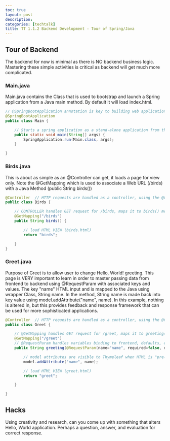 ```yaml
---
toc: true
layout: post
description: 
categories: [techtalk]
title: TT 1.1.2 Backend Development - Tour of Spring/Java
---
```


## Tour of Backend
The backend for now is minimal as there is NO backend business logic.  Mastering these simple activities is critical as backend will get much more complicated.

### Main.java
Main.java contains the Class that is used to bootstrap and launch a Spring application from a Java main method.  By default it will load index.html.  

```java
// @SpringBootApplication annotation is key to building web applications with Java https://spring.io/projects/spring-boot
@SpringBootApplication
public class Main {

    // Starts a spring application as a stand-alone application from the main method
    public static void main(String[] args) {
        SpringApplication.run(Main.class, args);
    }

}
```

### Birds.java
This is about as simple as an @Controller can get, it loads a page for view only.  Note the @GetMapping which is used to associate a Web URL (/birds) with a Java Method (public String birds())

```java
@Controller  // HTTP requests are handled as a controller, using the @Controller annotation
public class Birds {

    // CONTROLLER handles GET request for /birds, maps it to birds() method
    @GetMapping("/birds")
    public String birds() {

        // load HTML VIEW (birds.html)
        return "birds";

    }
}
```

### Greet.java
Purpose of Greet is to allow user to change Hello, World! greeting.  This page is VERY important to learn in order to master passing data from frontend to backend using @RequestParam with associated keys and values.  The key "name" HTML input and is mapped to the Java using wrapper Class, String name.  In the method, String name is made back into key value using model.addAttribute("name", name).   In this example, nothing is altered in, but this provides feedback and response framework that can be used for more sophisticated applications.

```java
@Controller  // HTTP requests are handled as a controller, using the @Controller annotation
public class Greet {

    // @GetMapping handles GET request for /greet, maps it to greeting() method
    @GetMapping("/greet")
    // @RequestParam handles variables binding to frontend, defaults, etc
    public String greeting(@RequestParam(name="name", required=false, defaultValue="World") String name, Model model) {

        // model attributes are visible to Thymeleaf when HTML is "pre-processed"
        model.addAttribute("name", name);

        // load HTML VIEW (greet.html)
        return "greet"; 

    }

}
```

## Hacks
Using creativity and research, can you come up with something that alters Hello, World application.  Perhaps a question, answer, and evaluation for correct response.